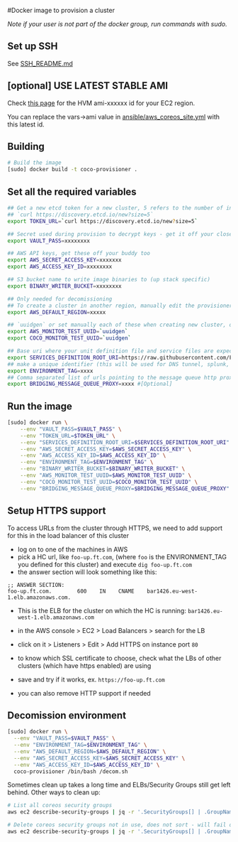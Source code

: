#Docker image to provision a cluster

*Note if your user is not part of the docker group, run commands with sudo.*

## Set up SSH

See [SSH_README.md](/SSH_README.md/)

## [optional] USE LATEST STABLE AMI

Check [this page](https://coreos.com/os/docs/latest/booting-on-ec2.html) for the HVM ami-xxxxxx id
for your EC2 region.

You can replace the vars->ami value in [ansible/aws_coreos_site.yml](/ansible/aws_coreos_site.yml/)
with this latest id.

## Building
```bash
# Build the image
[sudo] docker build -t coco-provisioner .
```

## Set all the required variables

```bash
## Get a new etcd token for a new cluster, 5 refers to the number of initial boxes in the cluster:
## `curl https://discovery.etcd.io/new?size=5`
export TOKEN_URL=`curl https://discovery.etcd.io/new?size=5`

## Secret used during provision to decrypt keys - get it off your closest buddy!
export VAULT_PASS=xxxxxxxx

## AWS API keys, get these off your buddy too
export AWS_SECRET_ACCESS_KEY=xxxxxxx
export AWS_ACCESS_KEY_ID=xxxxxxxx

## S3 bucket name to write image binaries to (up stack specific)
export BINARY_WRITER_BUCKET=xxxxxxxx

## Only needed for decomissioning
## To create a cluster in another region, manually edit the provisioner
export AWS_DEFAULT_REGION=xxxxx

## `uuidgen` or set manually each of these when creating new cluster, otherwise: they will be automatically generated during the cluster setup (in this case it is not required to pass them at `docker run`)
export AWS_MONITOR_TEST_UUID=`uuidgen`
export COCO_MONITOR_TEST_UUID=`uuidgen`

## Base uri where your unit definition file and service files are expected to be.
export SERVICES_DEFINITION_ROOT_URI=https://raw.githubusercontent.com/Financial-Times/up-service-files/master/
## make a unique identifier (this will be used for DNS tunnel, splunk, AWS tags)
export ENVIRONMENT_TAG=xxxx
## Comma separated list of urls pointing to the message queue http proxy instances used to bridge platforms(UCS and coco). Optional, defaults to Prod UCS proxy: https://kafka-proxy-iw-uk-p-1.glb.ft.com,https://kafka-proxy-iw-uk-p-2.glb.ft.com
export BRIDGING_MESSAGE_QUEUE_PROXY=xxxx #[Optional]
```

## Run the image
```bash
[sudo] docker run \
    --env "VAULT_PASS=$VAULT_PASS" \
    --env "TOKEN_URL=$TOKEN_URL" \
    --env "SERVICES_DEFINITION_ROOT_URI=$SERVICES_DEFINITION_ROOT_URI" \
    --env "AWS_SECRET_ACCESS_KEY=$AWS_SECRET_ACCESS_KEY" \
    --env "AWS_ACCESS_KEY_ID=$AWS_ACCESS_KEY_ID" \
    --env "ENVIRONMENT_TAG=$ENVIRONMENT_TAG" \
    --env "BINARY_WRITER_BUCKET=$BINARY_WRITER_BUCKET" \
    --env "AWS_MONITOR_TEST_UUID=$AWS_MONITOR_TEST_UUID" \
    --env "COCO_MONITOR_TEST_UUID=$COCO_MONITOR_TEST_UUID" \
    --env "BRIDGING_MESSAGE_QUEUE_PROXY=$BRIDGING_MESSAGE_QUEUE_PROXY" coco-provisioner
```

## Setup HTTPS support
To access URLs from the cluster through HTTPS, we need to add support for this in the load balancer of this cluster

* log on to one of the machines in AWS
* pick a HC url, like `foo-up.ft.com`, (where `foo` is the ENVIRONMENT_TAG you defined for this cluster) and execute `dig foo-up.ft.com`
* the answer section will look something like this:

```
;; ANSWER SECTION:
foo-up.ft.com.        600    IN    CNAME    bar1426.eu-west-1.elb.amazonaws.com.
```

* This is the ELB for the cluster on which the HC is running: `bar1426.eu-west-1.elb.amazonaws.com`

* in the AWS console > EC2 > Load Balancers > search for the LB
* click on it > Listeners > Edit > Add HTTPS on instance port `80`
* to know which SSL certificate to choose, check what the LBs of other clusters (which have https enabled) are using
* save and try if it works, ex. `https://foo-up.ft.com`
* you can also remove HTTP support if needed

## Decomission environment
```sh
[sudo] docker run \
  --env "VAULT_PASS=$VAULT_PASS" \
  --env "ENVIRONMENT_TAG=$ENVIRONMENT_TAG" \
  --env "AWS_DEFAULT_REGION=$AWS_DEFAULT_REGION" \
  --env "AWS_SECRET_ACCESS_KEY=$AWS_SECRET_ACCESS_KEY" \
  --env "AWS_ACCESS_KEY_ID=$AWS_ACCESS_KEY_ID" \
  coco-provisioner /bin/bash /decom.sh
```

Sometimes clean up takes a long time and ELBs/Security Groups still get left behind. Other ways to clean up:

```sh
# List all coreos security groups
aws ec2 describe-security-groups | jq -r '.SecurityGroups[] | .GroupName + " " + .GroupId' | grep coreos

# Delete coreos security groups not in use, does not sort - will fail on any group that is being used
aws ec2 describe-security-groups | jq -r '.SecurityGroups[] | .GroupName + " " + .GroupId' | grep coreos | awk '{print $2}' | xargs -I {} -n1 sh -c 'aws ec2 delete-security-group --group-id {} || echo {} is active'
```

